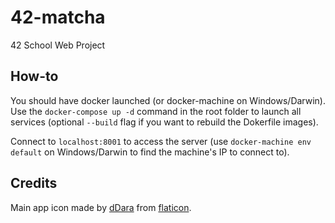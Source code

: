 # 42-matcha

42 School Web Project

## How-to

You should have docker launched (or docker-machine on Windows/Darwin).
Use the `docker-compose up -d` command in the root folder to launch all services (optional `--build` flag if you want to rebuild the Dokerfile images).

Connect to `localhost:8001` to access the server (use `docker-machine env default` on Windows/Darwin to find the machine's IP to connect to).

## Credits

Main app icon made by [dDara](https://www.flaticon.com/authors/ddara) from [flaticon](https://www.flaticon.com/).
